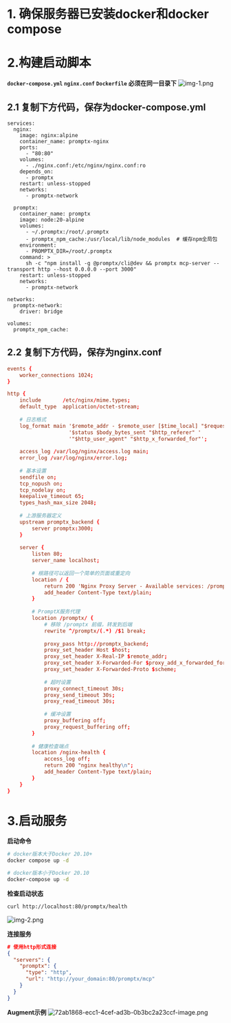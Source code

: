 # 1. 确保服务器已安装docker和docker compose
# 2.构建启动脚本
**`docker-compose.yml` `nginx.conf` `Dockerfile` 必须在同一目录下**
![img-1.png](/assets/uploads/files/1756174743380-img-1.png) 
## 2.1 复制下方代码，保存为docker-compose.yml

```docker
services:
  nginx:
    image: nginx:alpine
    container_name: promptx-nginx
    ports:
      - "80:80"
    volumes:
      - ./nginx.conf:/etc/nginx/nginx.conf:ro
    depends_on:
      - promptx
    restart: unless-stopped
    networks:
      - promptx-network

  promptx:
    container_name: promptx
    image: node:20-alpine
    volumes:
      - ~/.promptx:/root/.promptx
      - promptx_npm_cache:/usr/local/lib/node_modules  # 缓存npm全局包
    environment:
      - PROMPTX_DIR=/root/.promptx
    command: >
      sh -c "npm install -g @promptx/cli@dev && promptx mcp-server --transport http --host 0.0.0.0 --port 3000"
    restart: unless-stopped
    networks:
      - promptx-network

networks:
  promptx-network:
    driver: bridge

volumes:
  promptx_npm_cache:
``` 
## 2.2 复制下方代码，保存为nginx.conf
```nginx.conf
events {
    worker_connections 1024;
}

http {
    include       /etc/nginx/mime.types;
    default_type  application/octet-stream;
    
    # 日志格式
    log_format main '$remote_addr - $remote_user [$time_local] "$request" '
                    '$status $body_bytes_sent "$http_referer" '
                    '"$http_user_agent" "$http_x_forwarded_for"';
    
    access_log /var/log/nginx/access.log main;
    error_log /var/log/nginx/error.log;
    
    # 基本设置
    sendfile on;
    tcp_nopush on;
    tcp_nodelay on;
    keepalive_timeout 65;
    types_hash_max_size 2048;
    
    # 上游服务器定义
    upstream promptx_backend {
        server promptx:3000;
    }
    
    server {
        listen 80;
        server_name localhost;
        
        # 根路径可以返回一个简单的页面或重定向
        location / {
            return 200 'Nginx Proxy Server - Available services: /promptx/';
            add_header Content-Type text/plain;
        }
        
        # PromptX服务代理
        location /promptx/ {
            # 移除 /promptx 前缀，转发到后端
            rewrite ^/promptx/(.*) /$1 break;
            
            proxy_pass http://promptx_backend;
            proxy_set_header Host $host;
            proxy_set_header X-Real-IP $remote_addr;
            proxy_set_header X-Forwarded-For $proxy_add_x_forwarded_for;
            proxy_set_header X-Forwarded-Proto $scheme;
            
            # 超时设置
            proxy_connect_timeout 30s;
            proxy_send_timeout 30s;
            proxy_read_timeout 30s;
            
            # 缓冲设置
            proxy_buffering off;
            proxy_request_buffering off;
        }
        
        # 健康检查端点
        location /nginx-health {
            access_log off;
            return 200 "nginx healthy\n";
            add_header Content-Type text/plain;
        }
    }
}

```

# 3.启动服务
**启动命令**
```sh
# docker版本大于Docker 20.10+ 
docker compose up -d

# docker版本小于Docker 20.10
docker-compose up -d
```
**检查启动状态**
```sh
curl http://localhost:80/promptx/health
```
![img-2.png](/assets/uploads/files/1756176540806-img-2.png) 

**连接服务**
```json
# 使用http形式连接
{
  "servers": {
    "promptx": {
      "type": "http",
      "url": "http://your_domain:80/promptx/mcp"
    }
  }
}
```
**Augment示例**
![72ab1868-ecc1-4cef-ad3b-0b3bc2a23ccf-image.png](/assets/uploads/files/1756176394245-72ab1868-ecc1-4cef-ad3b-0b3bc2a23ccf-image.png) 
